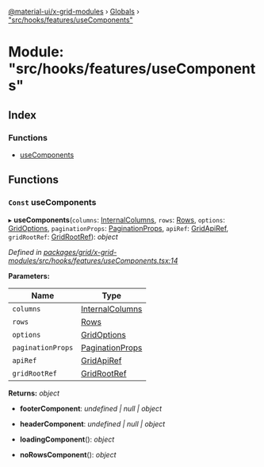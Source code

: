 [@material-ui/x-grid-modules](../README.md) › [Globals](../globals.md) › ["src/hooks/features/useComponents"](_src_hooks_features_usecomponents_.md)

# Module: "src/hooks/features/useComponents"

## Index

### Functions

* [useComponents](_src_hooks_features_usecomponents_.md#const-usecomponents)

## Functions

### `Const` useComponents

▸ **useComponents**(`columns`: [InternalColumns](../interfaces/_src_models_coldef_coldef_.internalcolumns.md), `rows`: [Rows](_src_models_rows_.md#rows), `options`: [GridOptions](../interfaces/_src_models_gridoptions_.gridoptions.md), `paginationProps`: [PaginationProps](../interfaces/_src_hooks_features_usepagination_.paginationprops.md), `apiRef`: [GridApiRef](_src_models_gridapiref_.md#gridapiref), `gridRootRef`: [GridRootRef](_src_models_gridapiref_.md#gridrootref)): *object*

*Defined in [packages/grid/x-grid-modules/src/hooks/features/useComponents.tsx:14](https://github.com/mui-org/material-ui-x/blob/a679779/packages/grid/x-grid-modules/src/hooks/features/useComponents.tsx#L14)*

**Parameters:**

Name | Type |
------ | ------ |
`columns` | [InternalColumns](../interfaces/_src_models_coldef_coldef_.internalcolumns.md) |
`rows` | [Rows](_src_models_rows_.md#rows) |
`options` | [GridOptions](../interfaces/_src_models_gridoptions_.gridoptions.md) |
`paginationProps` | [PaginationProps](../interfaces/_src_hooks_features_usepagination_.paginationprops.md) |
`apiRef` | [GridApiRef](_src_models_gridapiref_.md#gridapiref) |
`gridRootRef` | [GridRootRef](_src_models_gridapiref_.md#gridrootref) |

**Returns:** *object*

* **footerComponent**: *undefined | null | object*

* **headerComponent**: *undefined | null | object*

* **loadingComponent**(): *object*

* **noRowsComponent**(): *object*
